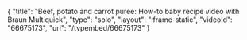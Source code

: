 {
    "title": "Beef, potato and carrot puree: How-to baby recipe video with Braun Multiquick",
    "type": "solo",
    "layout": "iframe-static",
    "videoId": "66675173",
    "url": "\/tvpembed\/66675173"
}